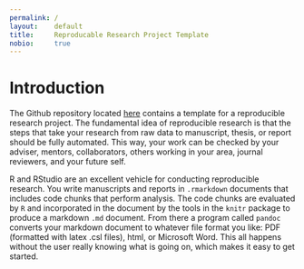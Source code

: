 ```yaml
---
permalink: /
layout:    default
title:     Reproducable Research Project Template
nobio:     true
---
```


# Introduction

The Github repository located [here](https://github.com/mindymallory/research-project-template) contains a template for a reproducible research project. The fundamental idea of reproducible research is that the steps that take your research from raw data to manuscript, thesis, or report should be fully automated. This way, your work can be checked by your adviser, mentors, collaborators, others working in your area, journal reviewers, and your future self. 

R and RStudio are an excellent vehicle for conducting reproducible research. You write manuscripts and reports in `.rmarkdown` documents that includes code chunks that perform analysis. The code chunks are evaluated by `R` and incorporated in the document by the tools in the `knitr` package to produce a markdown `.md` document. From there a program called `pandoc` converts your markdown document to whatever file format you like: PDF (formatted with latex .csl files), html, or Microsoft Word. This all happens without the user really knowing what is going on, which makes it easy to get started.    
